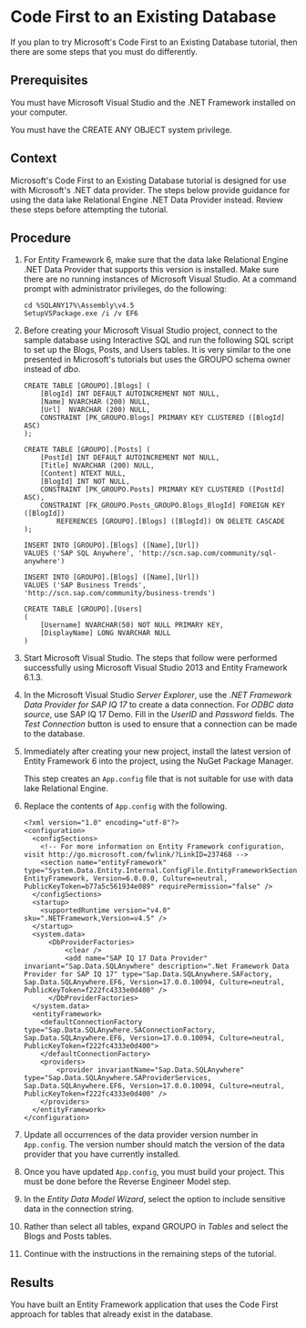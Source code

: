 <!-- loio01ddc33d4c9542daa9d3027f266957dc -->

# Code First to an Existing Database

If you plan to try Microsoft's Code First to an Existing Database tutorial, then there are some steps that you must do differently.



## Prerequisites

You must have Microsoft Visual Studio and the .NET Framework installed on your computer.

You must have the CREATE ANY OBJECT system privilege.



## Context

Microsoft's Code First to an Existing Database tutorial is designed for use with Microsoft's .NET data provider. The steps below provide guidance for using the data lake Relational Engine .NET Data Provider instead. Review these steps before attempting the tutorial.



## Procedure

1.  For Entity Framework 6, make sure that the data lake Relational Engine .NET Data Provider that supports this version is installed. Make sure there are no running instances of Microsoft Visual Studio. At a command prompt with administrator privileges, do the following:

    ```
    cd %SQLANY17%\Assembly\v4.5
    SetupVSPackage.exe /i /v EF6
    ```

2.  Before creating your Microsoft Visual Studio project, connect to the sample database using Interactive SQL and run the following SQL script to set up the Blogs, Posts, and Users tables. It is very similar to the one presented in Microsoft's tutorials but uses the GROUPO schema owner instead of *dbo*.

    ```
    CREATE TABLE [GROUPO].[Blogs] ( 
        [BlogId] INT DEFAULT AUTOINCREMENT NOT NULL, 
        [Name] NVARCHAR (200) NULL, 
        [Url]  NVARCHAR (200) NULL, 
        CONSTRAINT [PK_GROUPO.Blogs] PRIMARY KEY CLUSTERED ([BlogId] ASC) 
    ); 
     
    CREATE TABLE [GROUPO].[Posts] ( 
        [PostId] INT DEFAULT AUTOINCREMENT NOT NULL, 
        [Title] NVARCHAR (200) NULL, 
        [Content] NTEXT NULL, 
        [BlogId] INT NOT NULL, 
        CONSTRAINT [PK_GROUPO.Posts] PRIMARY KEY CLUSTERED ([PostId] ASC), 
        CONSTRAINT [FK_GROUPO.Posts_GROUPO.Blogs_BlogId] FOREIGN KEY ([BlogId]) 
            REFERENCES [GROUPO].[Blogs] ([BlogId]) ON DELETE CASCADE 
    );
    
    INSERT INTO [GROUPO].[Blogs] ([Name],[Url]) 
    VALUES ('SAP SQL Anywhere', 'http://scn.sap.com/community/sql-anywhere') 
     
    INSERT INTO [GROUPO].[Blogs] ([Name],[Url]) 
    VALUES ('SAP Business Trends', 'http://scn.sap.com/community/business-trends')
    
    CREATE TABLE [GROUPO].[Users] 
    ( 
        [Username] NVARCHAR(50) NOT NULL PRIMARY KEY,  
        [DisplayName] LONG NVARCHAR NULL 
    )
    ```

3.  Start Microsoft Visual Studio. The steps that follow were performed successfully using Microsoft Visual Studio 2013 and Entity Framework 6.1.3.

4.  In the Microsoft Visual Studio *Server Explorer*, use the *.NET Framework Data Provider for *SAP IQ* *17** to create a data connection. For *ODBC data source*, use SAP IQ 17 Demo. Fill in the *UserID* and *Password* fields. The *Test Connection* button is used to ensure that a connection can be made to the database.

5.  Immediately after creating your new project, install the latest version of Entity Framework 6 into the project, using the NuGet Package Manager.

    This step creates an `App.config` file that is not suitable for use with data lake Relational Engine.

6.  Replace the contents of `App.config` with the following.

    ```
    <?xml version="1.0" encoding="utf-8"?>
    <configuration>
      <configSections>
        <!-- For more information on Entity Framework configuration, visit http://go.microsoft.com/fwlink/?LinkID=237468 -->
        <section name="entityFramework" type="System.Data.Entity.Internal.ConfigFile.EntityFrameworkSection, EntityFramework, Version=6.0.0.0, Culture=neutral, PublicKeyToken=b77a5c561934e089" requirePermission="false" />
      </configSections>
      <startup>
        <supportedRuntime version="v4.0" sku=".NETFramework,Version=v4.5" />
      </startup>
      <system.data>
          <DbProviderFactories>
              <clear />
              <add name="SAP IQ 17 Data Provider" invariant="Sap.Data.SQLAnywhere" description=".Net Framework Data Provider for SAP IQ 17" type="Sap.Data.SQLAnywhere.SAFactory, Sap.Data.SQLAnywhere.EF6, Version=17.0.0.10094, Culture=neutral, PublicKeyToken=f222fc4333e0d400" />
          </DbProviderFactories>
      </system.data>
      <entityFramework>
        <defaultConnectionFactory type="Sap.Data.SQLAnywhere.SAConnectionFactory, Sap.Data.SQLAnywhere.EF6, Version=17.0.0.10094, Culture=neutral, PublicKeyToken=f222fc4333e0d400">
        </defaultConnectionFactory>
        <providers>
            <provider invariantName="Sap.Data.SQLAnywhere" type="Sap.Data.SQLAnywhere.SAProviderServices, Sap.Data.SQLAnywhere.EF6, Version=17.0.0.10094, Culture=neutral, PublicKeyToken=f222fc4333e0d400" />
        </providers>
      </entityFramework>
    </configuration>
    ```

7.  Update all occurrences of the data provider version number in `App.config`. The version number should match the version of the data provider that you have currently installed.

8.  Once you have updated `App.config`, you must build your project. This must be done before the Reverse Engineer Model step.

9.  In the *Entity Data Model Wizard*, select the option to include sensitive data in the connection string.

10. Rather than select all tables, expand GROUPO in *Tables* and select the Blogs and Posts tables.

11. Continue with the instructions in the remaining steps of the tutorial.




## Results

You have built an Entity Framework application that uses the Code First approach for tables that already exist in the database.

